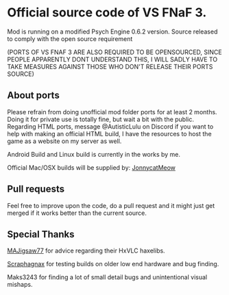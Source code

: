 # Official source code of VS FNaF 3.

Mod is running on a modified Psych Engine 0.6.2 version.
Source released to comply with the open source requirement 

(PORTS OF VS FNAF 3 ARE ALSO REQUIRED TO BE OPENSOURCED, SINCE PEOPLE APPARENTLY DONT UNDERSTAND THIS, I WILL SADLY HAVE TO TAKE MEASURES AGAINST THOSE WHO DON'T RELEASE THEIR PORTS SOURCE)

## About ports
Please refrain from doing unofficial mod folder ports for at least 2 months. Doing it for private use is totally fine, but wait a bit with the public.
Regarding HTML ports, message @AutisticLulu on Discord if you want to help with making an official HTML build, I have the resources to host the game as a website on my server as well.

Android Build and Linux build is currently in the works by me.

Official Mac/OSX builds will be supplied by: [JonnycatMeow](https://github.com/JonnycatMeow)

## Pull requests
Feel free to improve upon the code, do a pull request and it might just get merged if it works better than the current source.

## Special Thanks
[MAJigsaw77](https://github.com/MAJigsaw77) for advice regarding their HxVLC haxelibs.

[Scraphagnax](https://www.youtube.com/@Scraphagnax) for testing builds on older low end hardware and bug finding.

Maks3243 for finding a lot of small detail bugs and unintentional visual mishaps.
